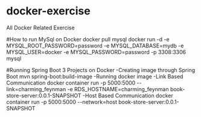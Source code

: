 # docker-exercise
All Docker Related Exercise

#How to run MySql on Docker
  docker pull mysql
  docker run -d -e MYSQL_ROOT_PASSWORD=password -e MYSQL_DATABASE=mydb -e MYSQL_USER=docker -e MYSQL_PASSWORD=password -p 3308:3306 mysql
  
#Running Spring Boot 3 Projects on Docker
-Creating image through Spring Boot
  mvn spring-boot:build-image
-Running docker image
 -Link Based Communication
  docker container run -p 5000:5000 --link=charming_feynman -e RDS_HOSTNAME=charming_feynman book-store-server:0.0.1-SNAPSHOT
 -Host Based Communication
  docker container run -p 5000:5000 --network=host book-store-server:0.0.1-SNAPSHOT

